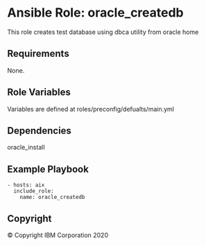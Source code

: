 # Ansible Role: oracle_createdb 
 This role creates test database using dbca utility from oracle home
## Requirements
None.

## Role Variables
Variables are defined at roles/preconfig/defualts/main.yml
## Dependencies
oracle_install

## Example Playbook

    - hosts: aix
      include_role:
        name: oracle_createdb 

## Copyright
© Copyright IBM Corporation 2020
